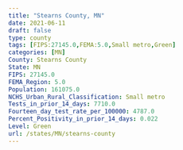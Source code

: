```yaml
---
title: "Stearns County, MN"
date: 2021-06-11
draft: false
type: county
tags: [FIPS:27145.0,FEMA:5.0,Small metro,Green]
categories: [MN]
County: Stearns County
State: MN
FIPS: 27145.0
FEMA_Region: 5.0
Population: 161075.0
NCHS_Urban_Rural_Classification: Small metro
Tests_in_prior_14_days: 7710.0
Fourteen_day_test_rate_per_100000: 4787.0
Percent_Positivity_in_prior_14_days: 0.022
Level: Green
url: /states/MN/stearns-county
---
```



